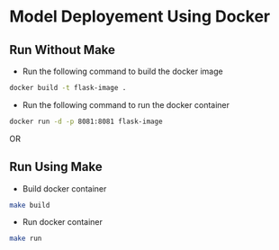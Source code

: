 # Model Deployement Using Docker

## Run Without Make

- Run the following command to build the docker image

```bash
docker build -t flask-image .
```

- Run the following command to run the docker container

```bash
docker run -d -p 8081:8081 flask-image
```

OR

## Run Using Make

- Build docker container

```bash
make build
```

- Run docker container

```bash
make run
```
